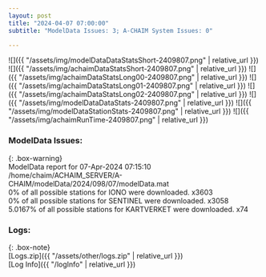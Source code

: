 ```yaml
---
layout: post
title: "2024-04-07 07:00:00"
subtitle: "ModelData Issues: 3; A-CHAIM System Issues: 0"

---
```


![]({{ "/assets/img/modelDataDataStatsShort-2409807.png" | relative_url }})
![]({{ "/assets/img/achaimDataStatsShort-2409807.png" | relative_url }})
![]({{ "/assets/img/achaimDataStatsLong00-2409807.png" | relative_url }})
![]({{ "/assets/img/achaimDataStatsLong01-2409807.png" | relative_url }})
![]({{ "/assets/img/achaimDataStatsLong02-2409807.png" | relative_url }})
![]({{ "/assets/img/modelDataDataStats-2409807.png" | relative_url }})
![]({{ "/assets/img/modelDataStationStats-2409807.png" | relative_url }})
![]({{ "/assets/img/achaimRunTime-2409807.png" | relative_url }})


### ModelData Issues:  
  
{: .box-warning}  
 ModelData report for 07-Apr-2024 07:15:10   
 /home/chaim/ACHAIM_SERVER/A-CHAIM/modelData/2024/098/07/modelData.mat   
 0% of all possible stations for IONO were downloaded. x3603   
 0% of all possible stations for SENTINEL were downloaded. x3058   
 5.0167% of all possible stations for KARTVERKET were downloaded. x74   
  


### Logs:  
  
{: .box-note}  
[Logs.zip]({{ "/assets/other/logs.zip" | relative_url }})  
[Log Info]({{ "/logInfo" | relative_url }})  
